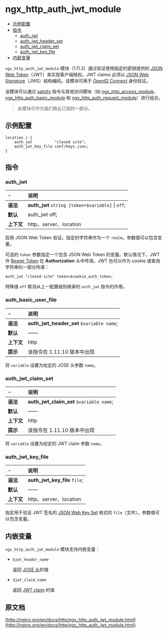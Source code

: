 # ngx_http_auth_jwt_module

- [示例配置](#example_configuration)
- [指令](#directives)
    - [auth_jwt](#auth_jwt)
    - [auth_jwt_header_set](#auth_jwt_header_set)
    - [auth_jwt_claim_set](#auth_jwt_claim_set)
    - [auth_jwt_key_file](#auth_jwt_key_file)
- [内嵌变量](#embedded_variables)

`ngx_http_auth_jwt_module` 模块（1.11.3）通过验证使用指定的密钥提供的 [JSON Web Token](https://tools.ietf.org/html/rfc7519)（JWT）来实现客户端授权。JWT claims 必须以 [JSON Web Signature](https://tools.ietf.org/html/rfc7515)（JWS）结构编码。该模块可用于 [OpenID Connect](http://openid.net/specs/openid-connect-core-1_0.html) 身份验证。

该模块可以通过 [satisfy](ngx_http_core_module.md#satisfy) 指令与其他访问模块（如 [ngx_http_access_module](ngx_http_access_module.md)、[ngx_http_auth_basic_module](ngx_http_auth_basic_module.md) 和 [ngx_http_auth_request_module](ngx_http_auth_request_module.md)）进行组合。

> 此模块可作为我们商业订阅的一部分。

<a id="example_configuration"></a>

## 示例配置
```nginx
location / {
    auth_jwt          "closed site";
    auth_jwt_key_file conf/keys.json;
}
```

<a id="directives"></a>

## 指令

### auth_jwt

|\-|说明|
|:------|:------|
|**语法**|**auth_jwt** `string [token=$variable]` &#124; `off`;|
|**默认**|auth_jwt off;|
|**上下文**|http、server、location|

启用 JSON Web Token 验证。指定的字符串作为一个 `realm`。参数值可以包含变量。

可选的 `token` 参数指定一个包含 JSON Web Token 的变量。默认情况下，JWT 作 [Bearer Token](https://tools.ietf.org/html/rfc6750) 在 **Authorization** 头中传递。JWT 也可以作为 cookie 或查询字符串的一部分传递：

```nginx
auth_jwt "closed site" token=$cookie_auth_token;
```

特殊值 `off` 取消从上一配置级别继承的 `auth_jwt` 指令的作用。

### auth_basic_user_file

|\-|说明|
|:------|:------|
|**语法**|**auth_jwt_header_set** `$variable name`;|
|**默认**|——|
|**上下文**|http|
|**提示**|该指令在 1.11.10 版本中出现|

将 `variable` 设置为给定的 JOSE 头参数 `name`。

### auth_jwt_claim_set

|\-|说明|
|:------|:------|
|**语法**|**auth_jwt_claim_set** `$variable name`;|
|**默认**|——|
|**上下文**|http|
|**提示**|该指令在 1.11.10 版本中出现|

将 `variable` 设置为给定的 JWT claim 参数 `name`。

### auth_jwt_key_file

|\-|说明|
|:------|:------|
|**语法**|**auth_jwt_key_file** `file`;|
|**默认**|——|
|**上下文**|http、server、location|

指定用于验证 JWT 签名的 [JSON Web Key Set](https://tools.ietf.org/html/rfc7517#section-5) 格式的 `file`（文件）。参数值可以包含变量。

<a id="embedded_variables"></a>

## 内嵌变量

`ngx_http_auth_jwt_module` 模块支持内嵌变量：

- `$jwt_header_name`

    返回 [JOSE 头](https://tools.ietf.org/html/rfc7515#section-4)的值
- `$jwt_claim_name`

    返回 [JWT claim](https://tools.ietf.org/html/rfc7519#section-4) 的值

## 原文档
[http://nginx.org/en/docs/http/ngx_http_auth_jwt_module.html](http://nginx.org/en/docs/http/ngx_http_auth_jwt_module.html)
